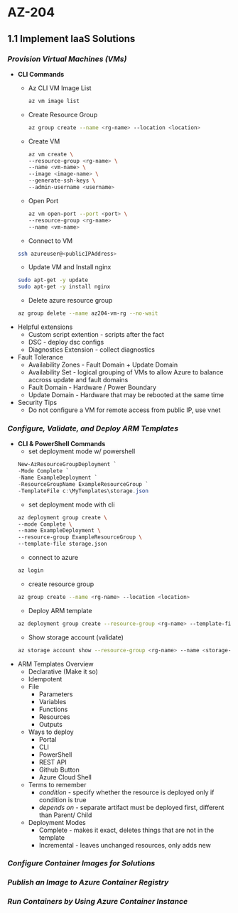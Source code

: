 # AZ-204

## 1.1 Implement IaaS Solutions

### *Provision Virtual Machines (VMs)*

- **CLI Commands**
  - Az CLI VM Image List

    ```bash
    az vm image list
    ```
  - Create Resource Group
    ```bash
    az group create --name <rg-name> --location <location>
    ```
  - Create VM
    ```bash
    az vm create \
    --resource-group <rg-name> \
    --name <vm-name> \
    --image <image-name> \
    --generate-ssh-keys \
    --admin-username <username>
    ```
  - Open Port
    ```bash
    az vm open-port --port <port> \
    --resource-group <rg-name>
    --name <vm-name>
    ```
  - Connect to VM
   ```bash
   ssh azureuser@<publicIPAddress> 
   ```
  - Update VM and Install nginx
   ```bash
   sudo apt-get -y update
   sudo apt-get -y install nginx
   ```
  - Delete azure resource group
   ```bash
   az group delete --name az204-vm-rg --no-wait
   ```
- Helpful extensions
  - Custom script extention - scripts after the fact
  - DSC - deploy dsc configs
  - Diagnostics Extension - collect diagnostics
- Fault Tolerance
  - Availability Zones - Fault Domain + Update Domain
  - Availability Set - logical grouping of VMs to allow Azure to balance accross update and fault domains
  - Fault Domain - Hardware / Power Boundary
  - Update Domain - Hardware that may be rebooted at the same time
- Security Tips
  - Do not configure a VM for remote access from public IP, use vnet

### *Configure, Validate, and Deploy ARM Templates*

- **CLI & PowerShell Commands**
  - set deployment mode w/ powershell
  ```powershell
  New-AzResourceGroupDeployment `
  -Mode Complete `
  -Name ExampleDeployment `
  -ResourceGroupName ExampleResourceGroup `
  -TemplateFile c:\MyTemplates\storage.json
  ```
  - set deployment mode with cli
  ```bash
  az deployment group create \
  --mode Complete \
  --name ExampleDeployment \
  --resource-group ExampleResourceGroup \
  --template-file storage.json
  ```
  - connect to azure
  ```bash
  az login
  ```
  - create resource group
  ```bash
  az group create --name <rg-name> --location <location>
  ```
  - Deploy ARM template
  ```bash
  az deployment group create --resource-group <rg-name> --template-file <template.json> --parameters <template.parameters.json>
  ```
  - Show storage account (validate)
  ```bash
  az storage account show --resource-group <rg-name> --name <storage-acct-name>
- ARM Templates Overview
  - Declarative (Make it so)
  - Idempotent
  - File
    - Parameters
    - Variables
    - Functions
    - Resources
    - Outputs
  - Ways to deploy
    - Portal
    - CLI
    - PowerShell
    - REST API
    - Github Button
    - Azure Cloud Shell
  - Terms to remember
    - *condition* - specify whether the resource is deployed only if condition is true
    - *depends on* - separate artifact must be deployed first, different than Parent/ Child 
  - Deployment Modes
    - Complete - makes it exact, deletes things that are not in the template
    - Incremental - leaves unchanged resources, only adds new

### *Configure Container Images for Solutions*

### *Publish an Image to Azure Container Registry*

### *Run Containers by Using Azure Container Instance*

